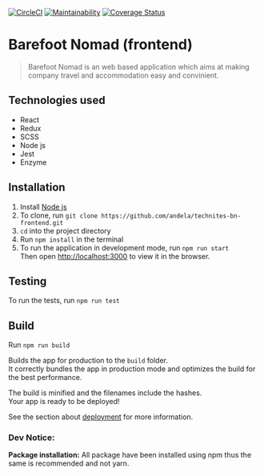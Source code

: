 [![CircleCI](https://circleci.com/gh/andela/technites-bn-frontend.svg?style=svg)](https://circleci.com/gh/andela/technites-bn-frontend)
[![Maintainability](https://api.codeclimate.com/v1/badges/9d7545d77daf6cd48fc4/maintainability)](https://codeclimate.com/github/andela/technites-bn-frontend/maintainability) [![Coverage Status](https://coveralls.io/repos/github/andela/technites-bn-frontend/badge.svg)](https://coveralls.io/github/andela/technites-bn-frontend)

# Barefoot Nomad (frontend)
> Barefoot Nomad is an web based application which aims at making company travel and accommodation easy and convinient.

## Technologies used
- React
- Redux
- SCSS
- Node js
- Jest
- Enzyme

## Installation
1. Install [Node js]()
2. To clone, run `git clone https://github.com/andela/technites-bn-frontend.git`
3. `cd` into the project directory
4. Run `npm install` in the terminal
5. To run the application in development mode, run `npm run start`<br />
Then open [http://localhost:3000](http://localhost:3000) to view it in the browser.

## Testing
To run the tests, run `npm run test`

## Build
Run `npm run build`

Builds the app for production to the `build` folder.<br />
It correctly bundles the app in production mode and optimizes the build for the best performance.

The build is minified and the filenames include the hashes.<br />
Your app is ready to be deployed!

See the section about [deployment](https://facebook.github.io/create-react-app/docs/deployment) for more information.

### Dev Notice:
**Package installation:** All package have been installed using npm thus the same is recommended and not yarn.
